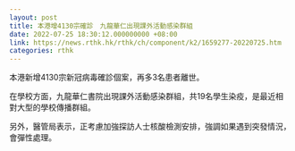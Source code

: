 ```yaml
---
layout: post
title: 本港增4130宗確診　九龍華仁出現課外活動感染群組
date: 2022-07-25 18:30:12.000000000 +08:00
link: https://news.rthk.hk/rthk/ch/component/k2/1659277-20220725.htm
categories: rthk
---
```


本港新增4130宗新冠病毒確診個案，再多3名患者離世。

在學校方面，九龍華仁書院出現課外活動感染群組，共19名學生染疫，是最近相對大型的學校傳播群組。

另外，醫管局表示，正考慮加強探訪人士核酸檢測安排，強調如果遇到突發情況，會彈性處理。
